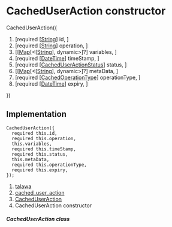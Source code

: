 
<div>

# CachedUserAction constructor

</div>


CachedUserAction({

1.  [required
    [[String](https://api.flutter.dev/flutter/dart-core/String-class.html)]
    id, ]
2.  [required
    [[String](https://api.flutter.dev/flutter/dart-core/String-class.html)]
    operation, ]
3.  [[[Map](https://api.flutter.dev/flutter/dart-core/Map-class.html)[\<[[String](https://api.flutter.dev/flutter/dart-core/String-class.html)],
    dynamic\>]?]
    variables, ]
4.  [required
    [[DateTime](https://api.flutter.dev/flutter/dart-core/DateTime-class.html)]
    timeStamp, ]
5.  [required
    [[CachedUserActionStatus](../../enums_enums/CachedUserActionStatus.html)]
    status, ]
6.  [[[Map](https://api.flutter.dev/flutter/dart-core/Map-class.html)[\<[[String](https://api.flutter.dev/flutter/dart-core/String-class.html)],
    dynamic\>]?]
    metaData, ]
7.  [required
    [[CachedOperationType](../../enums_enums/CachedOperationType.html)]
    operationType, ]
8.  [required
    [[DateTime](https://api.flutter.dev/flutter/dart-core/DateTime-class.html)]
    expiry, ]

})



## Implementation

``` language-dart
CachedUserAction({
  required this.id,
  required this.operation,
  this.variables,
  required this.timeStamp,
  required this.status,
  this.metaData,
  required this.operationType,
  required this.expiry,
});
```







1.  [talawa](../../index.html)
2.  [cached_user_action](../../models_caching_cached_user_action/)
3.  [CachedUserAction](../../models_caching_cached_user_action/CachedUserAction-class.html)
4.  CachedUserAction constructor

##### CachedUserAction class







